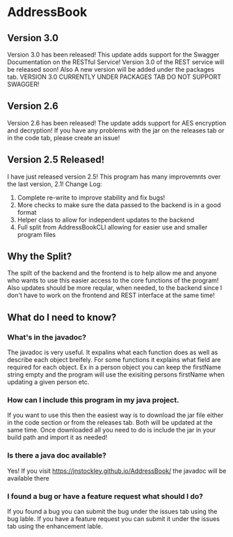 # AddressBook

## Version 3.0
Version 3.0 has been released! This update adds support for the Swagger Documentation on the RESTful Service! Version 3.0 of the REST service will be released soon! Also A new version will be added under the packages tab. VERSION 3.0 CURRENTLY UNDER PACKAGES TAB DO NOT SUPPORT SWAGGER!

## Version 2.6
Version 2.6 has been released! The update adds support for AES encryption and decryption! If you have any problems with the jar on the releases tab or in the code tab, please create an issue!

## Version 2.5 Released!
I have just released version 2.5! This program has many improvemnts over the last version, 2.1! Change Log:
1. Complete re-write to improve stability and fix bugs!
2. More checks to make sure the data passed to the backend is in a good format
3. Helper class to allow for independent updates to the backend
4. Full split from AddressBookCLI allowing for easier use and smaller program files

## Why the Split?
The spilt of the backend and the frontend is to help allow me and anyone who wants to use this easier access to the core functions of the program! Also updates should be more reqular, when needed, to the backend since I don't have to work on the frontend and REST interface at the same time!

## What do I need to know?
### What's in the javadoc?
The javadoc is very useful. It expalins what each function does as well as describe each object breifely. For some functions it explains what field are required for each object. Ex in a person object you can keep the firstName string empty and the program will use the exisiting persons firstName when updating a given person etc.

### How can I include this program in my java project.
If you want to use this then the easiest way is to download the jar file either in the code section or from the releases tab. Both will be updated at the same time. Once downloaded all you need to do is include the jar in your build path and import it as needed!

### Is there a java doc available?
Yes! If you visit https://jnstockley.github.io/AddressBook/ the javadoc will be available there

### I found a bug or have a feature request what should I do?
If you found a bug you can submit the bug under the issues tab using the bug lable. If you have a feature request you can submit it under the issues tab using the enhancement lable.
